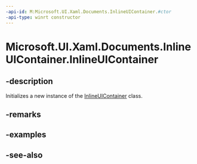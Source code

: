 ```yaml
---
-api-id: M:Microsoft.UI.Xaml.Documents.InlineUIContainer.#ctor
-api-type: winrt constructor
---
```


<!-- Method syntax
public InlineUIContainer()
-->

# Microsoft.UI.Xaml.Documents.InlineUIContainer.InlineUIContainer

## -description
Initializes a new instance of the [InlineUIContainer](inlineuicontainer.md) class.

## -remarks

## -examples

## -see-also
